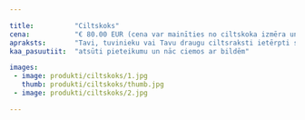 ```yaml
---

title:          "Ciltskoks"
cena:           "€ 80.00 EUR (cena var mainīties no ciltskoka izmēra un sazarojuma)"
apraksts:       "Tavi, tuvinieku vai Tavu draugu ciltsraksti ietērpti skaistā dizainā un gatavi pasniegšanai! Saknes un atgādinājums ar ko lepoties! Oriģināla dāvana pasniegšanai ģimenes lokā."
kaa_pasuutiit:  "atsūti pieteikumu un nāc ciemos ar bildēm"

images:
 - image: produkti/ciltskoks/1.jpg
   thumb: produkti/ciltskoks/thumb.jpg
 - image: produkti/ciltskoks/2.jpg

---
```

